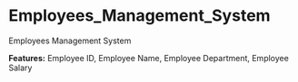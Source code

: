 # Employees_Management_System
Employees Management System

**Features:**
         Employee ID, 
         Employee Name,
         Employee Department,
         Employee Salary
